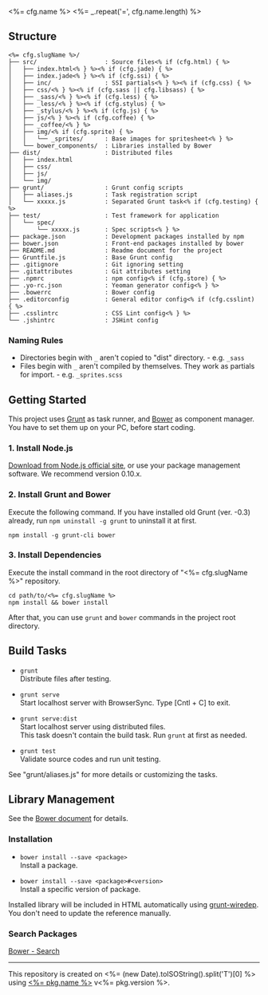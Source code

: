 <%= cfg.name %>
<%= _.repeat('=', cfg.name.length) %>

Structure
---------

```
<%= cfg.slugName %>/
├── src/                   : Source files<% if (cfg.html) { %>
│   ├── index.html<% } %><% if (cfg.jade) { %>
│   ├── index.jade<% } %><% if (cfg.ssi) { %>
│   ├── inc/               : SSI partials<% } %><% if (cfg.css) { %>
│   ├── css/<% } %><% if (cfg.sass || cfg.libsass) { %>
│   ├── _sass/<% } %><% if (cfg.less) { %>
│   ├── _less/<% } %><% if (cfg.stylus) { %>
│   ├── _stylus/<% } %><% if (cfg.js) { %>
│   ├── js/<% } %><% if (cfg.coffee) { %>
│   ├── _coffee/<% } %>
│   ├── img/<% if (cfg.sprite) { %>
│   │   └── _sprites/      : Base images for spritesheet<% } %>
│   └── bower_components/  : Libraries installed by Bower
├── dist/                  : Distributed files
│   ├── index.html
│   ├── css/
│   ├── js/
│   └── img/
├── grunt/                 : Grunt config scripts
│   ├── aliases.js         : Task registration script
│   └── xxxxx.js           : Separated Grunt task<% if (cfg.testing) { %>
├── test/                  : Test framework for application
│   └── spec/
│       └── xxxxx.js       : Spec scripts<% } %>
├── package.json           : Development packages installed by npm
├── bower.json             : Front-end packages installed by bower
├── README.md              : Readme document for the project
├── Gruntfile.js           : Base Grunt config
├── .gitignore             : Git ignoring setting
├── .gitattributes         : Git attributes setting
├── .npmrc                 : npm config<% if (cfg.store) { %>
├── .yo-rc.json            : Yeoman generator config<% } %>
├── .bowerrc               : Bower config
├── .editorconfig          : General editor config<% if (cfg.csslint) { %>
├── .csslintrc             : CSS Lint config<% } %>
└── .jshintrc              : JSHint config
```

### Naming Rules
* Directories begin with `_` aren't copied to "dist" directory. - e.g. `_sass`
* Files begin with `_` aren't compiled by themselves. They work as partials for import. - e.g. `_sprites.scss`

Getting Started
---------------

This project uses [Grunt](http://gruntjs.com/) as task runner, and [Bower](http://bower.io/) as component manager.  
You have to set them up on your PC, before start coding.

### 1. Install Node.js
[Download from Node.js official site](http://nodejs.org/), or use your package management software.
We recommend version 0.10.x.

### 2. Install Grunt and Bower
Execute the following command.
If you have installed old Grunt (ver. -0.3) already, run `npm uninstall -g grunt` to uninstall it at first.

```
npm install -g grunt-cli bower
```

### 3. Install Dependencies
Execute the install command in the root directory of "<%= cfg.slugName %>" repository.

```
cd path/to/<%= cfg.slugName %>
npm install && bower install
```

After that, you can use `grunt` and `bower` commands in the project root directory.

Build Tasks
-----------

* `grunt`  
  Distribute files after testing.

* `grunt serve`  
  Start localhost server with BrowserSync.
  Type [Cntl + C] to exit.

* `grunt serve:dist`  
  Start localhost server using distributed files.  
  This task doesn't contain the build task. Run `grunt` at first as needed.

* `grunt test`  
  Validate source codes and run unit testing.

See "grunt/aliases.js" for more details or customizing the tasks.

Library Management
------------------

See the [Bower document](http://bower.io/#usage) for details.

### Installation

* `bower install --save <package>`  
  Install a package.

* `bower install --save <package>#<version>`  
  Install a specific version of package.

Installed library will be included in HTML automatically using [grunt-wiredep](https://github.com/stephenplusplus/grunt-wiredep).
You don't need to update the reference manually.

### Search Packages
[Bower - Search](http://bower.io/search/)

----

This repository is created on <%= (new Date).toISOString().split('T')[0] %> using [<%= pkg.name %>](<%= pkg.homepage %>) v<%= pkg.version %>.
